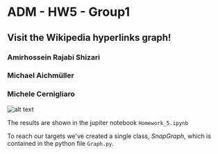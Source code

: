 # ADM - HW5 - Group1
## Visit the Wikipedia hyperlinks graph!

###  Amirhossein Rajabi Shizari
###  Michael Aichmüller
###  Michele Cernigliaro

![alt text](http://static1.squarespace.com/static/54d7b8dce4b0e2c0ce553e2f/54dbf434e4b09b3ddceb5392/59291c3debbd1a5fd177bf85/1521853956251/635801134712085029-1832455023_neural_by_cliv3101-d5wu1ft.imgopt1000x70.png?format=1500w)

The results are shown in the jupiter notebook `Homework_5.ipynb`

To reach our targets we've created a single class, *SnapGraph*, which is contained in the python file `Graph.py`.
